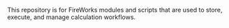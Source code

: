 This repository is for FireWorks modules and scripts that are used to store, execute, and manage calculation workflows.
